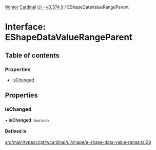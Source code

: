 [Winter Cardinal UI - v0.374.0](../index.md) / EShapeDataValueRangeParent

# Interface: EShapeDataValueRangeParent

## Table of contents

### Properties

- [isChanged](EShapeDataValueRangeParent.md#ischanged)

## Properties

### isChanged

• **isChanged**: `boolean`

#### Defined in

[src/main/typescript/wcardinal/ui/shape/e-shape-data-value-range.ts:28](https://github.com/winter-cardinal/winter-cardinal-ui/blob/v0.310.1/src/main/typescript/wcardinal/ui/shape/e-shape-data-value-range.ts#L28)

